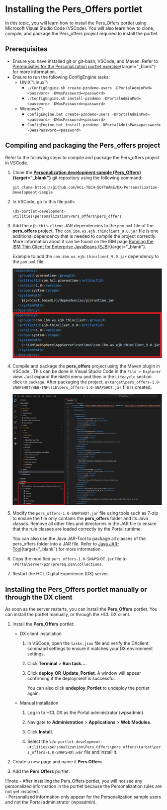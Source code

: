 # Installing the Pers_Offers portlet  

In this topic, you will learn how to install the Pers_Offers portlet using Microsoft Visual Studio Code (VSCode). You will also learn how to clone, compile, and package the Pers_offers project required to install the portlet.

## Prerequisites

- Ensure you have installed git or git-bash, VSCode, and Maven. Refer to [Prerequisites for the Personalization portlet exercise](./pzn_demoprereq.md){target="_blank"} for more information.
- Ensure to run the following ConfigEngine tasks:
    - UNIX™Linux™:  
        - `./ConfigEngine.sh create-pzndemo-users -DPortalAdminPwd=<password> -DWasPassword=<password>`  
        - `./ConfigEngine.sh install-pzndemo -DPortalAdminPwd=<password> -DWasPassword=<password>`  
    - Windows™:  
        - `ConfigEngine.bat create-pzndemo-users -DPortalAdminPwd=<password> -DWasPassword=<password>`
        - `ConfigEngine.bat install-pzndemo -DPortalAdminPwd=<password> -DWasPassword=<password>`  

## Compiling and packaging the Pers_offers project

Refer to the following steps to compile and package the Pers_offers project in VSCode.

1. Clone the **[Personalization development sample (Pers_Offers)](https://github.com/HCL-TECH-SOFTWARE/DX-Personalization-Development-Sample){target="_blank"}** git repository using the following command:

    ```text
    git clone https://github.com/HCL-TECH-SOFTWARE/DX-Personalization-Development-Sample
    ```  

2. In VSCode, go to this file path:  

    ```text
    \dx-portlet-development-utilities\personalization\Pers_Offers\pers_offers  
    ```

3. Add the `ejb-thin-client` JAR dependencies to the `pom.xml` file of the **pers_offers** project. The `com.ibm.ws.ejb.thinclient_9.0.jar` file is one additional dependency that is needed to compile the project correctly. More information about it can be found on the IBM page [Running the IBM Thin Client for Enterprise JavaBeans (EJB)](https://www.ibm.com/docs/en/was-nd/9.0.5?topic=applications-running-thin-client-enterprise-javabeans-ejb){target="_blank"}.  

    Example to add the `com.ibm.ws.ejb.thinclient_9.0.jar` dependency to the `pom.xml` file:  

    ![Change in pom.xml](./images/ejb_thin_client_pre_req.png)  

4. Compile and package the **pers_offers** project using the Maven plugin in VSCode . This can be done in Visual Studio Code in the `File > Explorer` view. Just expand the `MAVEN` menu and then in the `Lifecycle` section click to `package`. After packaging the project, a`\target\pers_offers-1.0-SNAPSHOT\WEB-INF\lib\pers_offers-1.0-SNAPSHOT.jar` file is created.  

    ![Maven Packaging](./images/maven_packaging_pers_offers.png)  

5. Modify the `pers_offers-1.0-SNAPSHOT.jar` file using tools such as 7-zip to ensure the file only contains the **pers_offers** folder and its Java classes. Remove all other files and directories in the JAR file to ensure that the rule classes are loaded correctly by the Portal runtime.  

    You can also use the Java JAR-Tool to package all classes of the pers_offers folder into a JAR file. Refer to [Java JAR-Tool](https://docs.oracle.com/javase/tutorial/deployment/jar/basicsindex.html){target="_blank"} for more information.  

6. Copy the modified `pers_offers-1.0-SNAPSHOT.jar` file to `\PortalServer\pzn\prereq.pzn\collections`.  

7. Restart the HCL Digital Experience (DX) server.

## Installing the Pers_Offers portlet manually or through the DX client  

As soon as the server restarts, you can install the **Pers_Offers** portlet. You can install the portlet manually, or through the HCL DX client.  

1. Install the **Pers_Offers** portlet:  

    - DX client installation  

        1. In VSCode, open the `tasks.json` file and verify the DXclient command settings to ensure it matches your DX environment settings.  

        2. Click **Terminal** > **Run task...**.  

        3. Click **deploy_OR_Update_Portlet**. A window will appear confirming if the deployment is successful.  

            You can also click **undeploy_Portlet** to undeploy the portlet again.  

    - Manual installation  

        1. Log in to HCL DX as the Portal administrator (wpsadmin).  

        2. Navigate to **Administration** > **Applications** > **Web Modules**.  

        3. Click **Install**.  

        4. Select the `\dx-portlet-development-utilities\personalization\Pers_Offers\pers_offers\target\pers_offers-1.0-SNAPSHOT.war` file and install it.  

2. Create a new page and name it **Pers Offers**.

3. Add the **Pers Offers** portlet.  

!!!note
    - After installing the Pers_Offers portlet, you will not see any personalized information in the portlet because the Personalization rules are not yet installed.  
    - Personalized information only appear for the Personalization sample users and not the Portal administrator (wpsadmin).  
